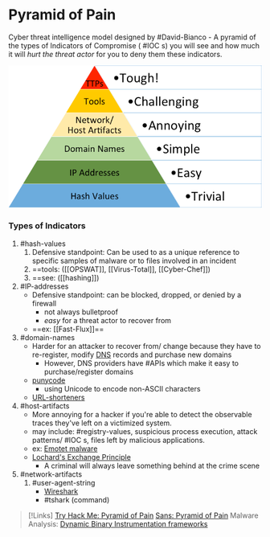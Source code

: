 
# Pyramid of Pain
Cyber threat intelligence model designed by #David-Bianco
	- A pyramid of the types of Indicators of Compromise ( #IOC s) you will see and how much it will *hurt the threat actor* for you to deny them these indicators.

![](/cybersecurity/THM/pyramid.png)

### Types of Indicators
1. #hash-values 
	1. Defensive standpoint: Can be used to as a unique reference to specific samples of malware or to files involved in an incident
	2. ==tools: ([[OPSWAT]], [[Virus-Total]], [[Cyber-Chef]])
	3. ==see: ([[hashing]]) 
2. #IP-addresses 
	- Defensive standpoint: can be blocked, dropped, or denied by a firewall
		- not always bulletproof
		- *easy* for a threat actor to recover from
	- ==ex: [[Fast-Flux]]==
3. #domain-names 
	- Harder for an attacker to recover from/ change because they have to re-register, modify [DNS](DNS.md) records and purchase new domains
		- However, DNS providers have #APIs which make it easy to purchase/register domains
	- [punycode](/cybersecurity/attacks/punycode.md)
		- using Unicode to encode non-ASCII characters
	- [URL-shorteners](/cybersecurity/attacks/URL-shorteners.md)
4. #host-artifacts 
	- More annoying for a hacker if you're able to detect the observable traces they've left on a victimized system.
	- may include: #registry-values, suspicious process execution, attack patterns/ #IOC s, files left by malicious applications.
	- ex: [Emotet malware](/cybersecurity/malware/emotet.md)
	- [Lochard's Exchange Principle](https://en.wikipedia.org//wiki/Locard's_exchange_principle)  
		- A criminal will always leave something behind at the crime scene
5. #network-artifacts 
	1. #user-agent-string
		- [Wireshark](/cybersecurity/tools/wireshark.md)
		- #tshark (command)


> [!Links]
> [Try Hack Me: Pyramid of Pain](https://tryhackme.com/room/pyramidofpainax?trk=public_post_feed-article-content)
>  [Sans: Pyramid of Pain](https://www.sans.org/tools/the-pyramid-of-pain/)
> Malware Analysis:
> [Dynamic Binary Instrumentation frameworks](https://criticaldefence.com/malware-analysis-part-1/)
